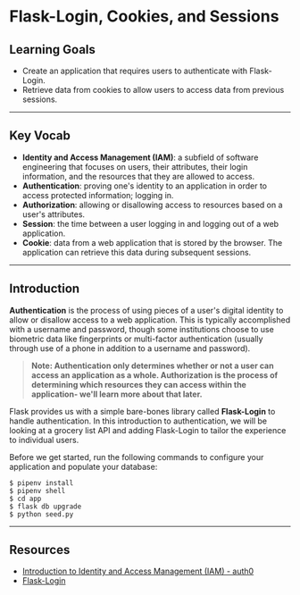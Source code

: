 # Flask-Login, Cookies, and Sessions

## Learning Goals

- Create an application that requires users to authenticate with Flask-Login.
- Retrieve data from cookies to allow users to access data from previous
  sessions.

***

## Key Vocab

- **Identity and Access Management (IAM)**: a subfield of software engineering that
  focuses on users, their attributes, their login information, and the resources
  that they are allowed to access.
- **Authentication**: proving one's identity to an application in order to
  access protected information; logging in.
- **Authorization**: allowing or disallowing access to resources based on a
  user's attributes.
- **Session**: the time between a user logging in and logging out of a web
  application.
- **Cookie**: data from a web application that is stored by the browser. The
  application can retrieve this data during subsequent sessions.

***

## Introduction

**Authentication** is the process of using pieces of a user's digital identity
to allow or disallow access to a web application. This is typically accomplished
with a username and password, though some institutions choose to use biometric
data like fingerprints or multi-factor authentication (usually through use of a
phone in addition to a username and password).

> **Note: Authentication only determines whether or not a user can access an
> application as a whole. Authorization is the process of determining which
> resources they can access within the application- we'll learn more about that
> later.**

Flask provides us with a simple bare-bones library called **Flask-Login** to
handle authentication. In this introduction to authentication, we will be
looking at a grocery list API and adding Flask-Login to tailor the experience
to individual users.

Before we get started, run the following commands to configure your application
and populate your database:

```console
$ pipenv install
$ pipenv shell
$ cd app
$ flask db upgrade
$ python seed.py
```

***

## Resources

- [Introduction to Identity and Access Management (IAM) - auth0](https://auth0.com/docs/get-started/identity-fundamentals/identity-and-access-management)
- [Flask-Login](https://flask-login.readthedocs.io/en/latest/)

